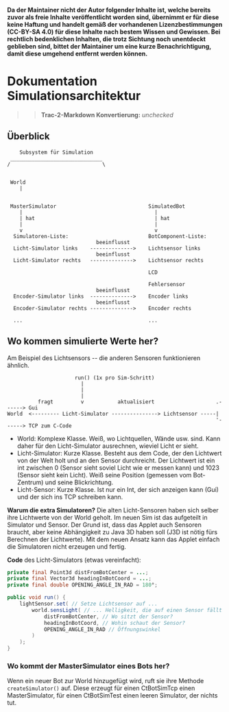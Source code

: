 **Da der Maintainer nicht der Autor folgender Inhalte ist, welche bereits zuvor als freie Inhalte veröffentlicht worden sind, übernimmt er für diese keine Haftung und handelt gemäß der vorhandenen Lizenzbestimmungen (CC-BY-SA 4.0) für diese Inhalte nach bestem Wissen und Gewissen. Bei rechtlich bedenklichen Inhalten, die trotz Sichtung noch unentdeckt geblieben sind, bittet der Maintainer um eine kurze Benachrichtigung, damit diese umgehend entfernt werden können.**

# Dokumentation Simulationsarchitektur

>> **Trac-2-Markdown Konvertierung:** *unchecked*

## Überblick

```ascii
    Subsystem für Simulation
 ______________________________
/                              \


 World
    |


 MasterSimulator                              SimulatedBot
    |                                           |
    | hat                                       | hat
    |                                           |
    v                                           v
  Simulatoren-Liste:                          BotComponent-Liste:
                             beeinflusst
  Licht-Simulator links    -------------->    Lichtsensor links
                             beeinflusst
  Licht-Simulator rechts   -------------->    Lichtsensor rechts

                                              LCD

                                              Fehlersensor
                             beeinflusst
  Encoder-Simulator links  -------------->    Encoder links
                             beeinflusst
  Encoder-Simulator rechts -------------->    Encoder rechts

  ...                                         ...
```

## Wo kommen simulierte Werte her?

Am Beispiel des Lichtsensors -- die anderen Sensoren funktionieren ähnlich.

```ascii
                      run() (1x pro Sim-Schritt)
                        |
                        |
                        |
          fragt         v           aktualisiert                    .------> Gui
World  <--------- Licht-Simulator ---------------> Lichtsensor -----|
                                                                    '------> TCP zum C-Code
```

* World: Komplexe Klasse. Weiß, wo Lichtquellen, Wände usw. sind. Kann daher für den Licht-Simulator ausrechnen, wieviel Licht er sieht.
* Licht-Simulator: Kurze Klasse. Besteht aus dem Code, der den Lichtwert von der Welt holt und an den Sensor durchreicht. Der Lichtwert ist ein int zwischen 0 (Sensor sieht soviel Licht wie er messen kann) und 1023 (Sensor sieht kein Licht). Weiß seine Position (gemessen vom Bot-Zentrum) und seine Blickrichtung.
* Licht-Sensor: Kurze Klasse. Ist nur ein Int, der sich anzeigen kann (Gui) und der sich ins TCP schreiben kann.

**Warum die extra Simulatoren?** Die alten Licht-Sensoren haben sich selber ihre Lichtwerte von der World geholt. Im neuen Sim ist das aufgeteilt in Simulator und Sensor. Der Grund ist, dass das Applet auch Sensoren braucht, aber keine Abhängigkeit zu Java 3D haben soll (J3D ist nötig fürs Berechnen der Lichtwerte). Mit dem neuen Ansatz kann das Applet einfach die Simulatoren nicht erzeugen und fertig.

**Code** des Licht-Simulators (etwas vereinfacht):

```java
private final Point3d distFromBotCenter = ...;
private final Vector3d headingInBotCoord = ...;
private final double OPENING_ANGLE_IN_RAD = 180°;

public void run() {
    lightSensor.set( // Setze Lichtsensor auf ...
        world.sensLight( // ... Helligkeit, die auf einen Sensor fällt
            distFromBotCenter, // Wo sitzt der Sensor?
            headingInBotCoord, // Wohin schaut der Sensor?
            OPENING_ANGLE_IN_RAD // Öffnungswinkel
        )
    );
}
```

### Wo kommt der MasterSimulator eines Bots her?

Wenn ein neuer Bot zur World hinzugefügt wird, ruft sie ihre Methode `createSimulator()` auf. Diese erzeugt für einen CtBotSimTcp einen MasterSimulator, für einen CtBotSimTest einen leeren Simulator, der nichts tut.
